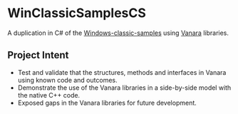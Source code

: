 # WinClassicSamplesCS
A duplication in C# of the [Windows-classic-samples](https://github.com/Microsoft/Windows-classic-samples) using [Vanara](https://github.com/dahall/Vanara) libraries.

## Project Intent
* Test and validate that the structures, methods and interfaces in Vanara using known code and outcomes.
* Demonstrate the use of the Vanara libraries in a side-by-side model with the native C++ code.
* Exposed gaps in the Vanara libraries for future development.
